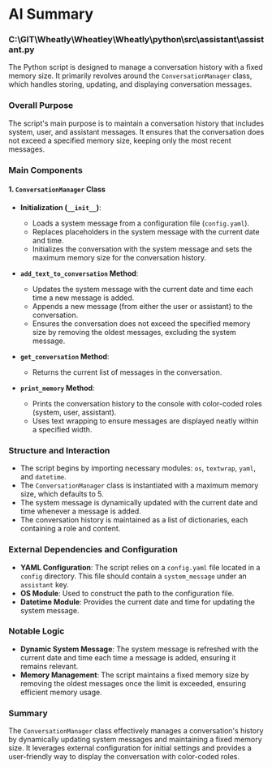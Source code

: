 # AI Summary

### C:\GIT\Wheatly\Wheatley\Wheatly\python\src\assistant\assistant.py
The Python script is designed to manage a conversation history with a fixed memory size. It primarily revolves around the `ConversationManager` class, which handles storing, updating, and displaying conversation messages.

### Overall Purpose
The script's main purpose is to maintain a conversation history that includes system, user, and assistant messages. It ensures that the conversation does not exceed a specified memory size, keeping only the most recent messages.

### Main Components

#### 1. `ConversationManager` Class
- **Initialization (`__init__`)**: 
  - Loads a system message from a configuration file (`config.yaml`).
  - Replaces placeholders in the system message with the current date and time.
  - Initializes the conversation with the system message and sets the maximum memory size for the conversation history.

- **`add_text_to_conversation` Method**:
  - Updates the system message with the current date and time each time a new message is added.
  - Appends a new message (from either the user or assistant) to the conversation.
  - Ensures the conversation does not exceed the specified memory size by removing the oldest messages, excluding the system message.

- **`get_conversation` Method**:
  - Returns the current list of messages in the conversation.

- **`print_memory` Method**:
  - Prints the conversation history to the console with color-coded roles (system, user, assistant).
  - Uses text wrapping to ensure messages are displayed neatly within a specified width.

### Structure and Interaction
- The script begins by importing necessary modules: `os`, `textwrap`, `yaml`, and `datetime`.
- The `ConversationManager` class is instantiated with a maximum memory size, which defaults to 5.
- The system message is dynamically updated with the current date and time whenever a message is added.
- The conversation history is maintained as a list of dictionaries, each containing a role and content.

### External Dependencies and Configuration
- **YAML Configuration**: The script relies on a `config.yaml` file located in a `config` directory. This file should contain a `system_message` under an `assistant` key.
- **OS Module**: Used to construct the path to the configuration file.
- **Datetime Module**: Provides the current date and time for updating the system message.

### Notable Logic
- **Dynamic System Message**: The system message is refreshed with the current date and time each time a message is added, ensuring it remains relevant.
- **Memory Management**: The script maintains a fixed memory size by removing the oldest messages once the limit is exceeded, ensuring efficient memory usage.

### Summary
The `ConversationManager` class effectively manages a conversation's history by dynamically updating system messages and maintaining a fixed memory size. It leverages external configuration for initial settings and provides a user-friendly way to display the conversation with color-coded roles.
